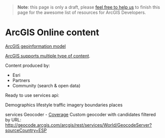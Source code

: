 > **Note**: this page is only a draft, please [feel free to help us](https://github.com/hhkaos/awesome-arcgis#contributions) to finish this page for the awesome list of resources for ArcGIS Developers.

# ArcGIS Online content
<!-- START doctoc -->
<!-- END doctoc -->

[ArcGIS geoinformation model](https://doc.arcgis.com/en/arcgis-online/reference/geo-info.htm)

[ArcGIS supports multiple type of content](../,,/../content).

Content produced by:
* Esri
* Partners
* Community (search & open data)

Ready to use services api:

Demographics
lifestyle
traffic
imagery
boundaries
places

services
Geocoder - [Coverage](https://doc.arcgis.com/en/arcgis-online/reference/geocode-coverage.htm)
Custom geocoder with candidates filtered by URL:
http://geocode.arcgis.com/arcgis/rest/services/World/GeocodeServer?sourceCountry=ESP
